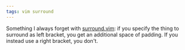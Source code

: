 ```yaml
---
tags: vim surround
---
```


Something I always forget with [surround.vim](/wiki/surround.vim): if you specify the thing to surround as left bracket, you get an additional space of padding. If you instead use a right bracket, you don't.

